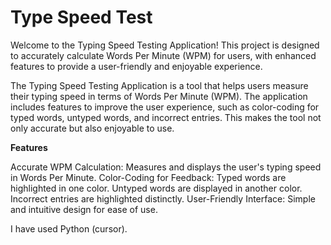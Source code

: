 # Type Speed Test

Welcome to the Typing Speed Testing Application! This project is designed to accurately calculate Words Per Minute (WPM) for users, with enhanced features to provide a user-friendly and enjoyable experience.

The Typing Speed Testing Application is a tool that helps users measure their typing speed in terms of Words Per Minute (WPM). The application includes features to improve the user experience, such as color-coding for typed words, untyped words, and incorrect entries. This makes the tool not only accurate but also enjoyable to use.

**Features**

Accurate WPM Calculation: Measures and displays the user's typing speed in Words Per Minute.
Color-Coding for Feedback:
Typed words are highlighted in one color.
Untyped words are displayed in another color.
Incorrect entries are highlighted distinctly.
User-Friendly Interface: Simple and intuitive design for ease of use.

I have used Python (cursor).

